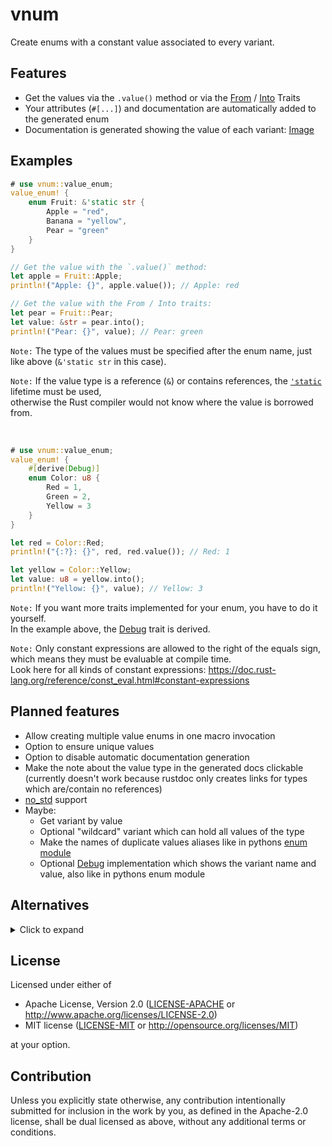 # vnum

Create enums with a constant value associated to every variant.

## Features

- Get the values via the `.value()` method or via the
  [From](https://doc.rust-lang.org/stable/std/convert/trait.From.html "docs for std::convert::From")
  / [Into](https://doc.rust-lang.org/stable/std/convert/trait.Into.html "docs for std::convert::Into")
  Traits
- Your attributes (`#[...]`) and documentation are automatically added to the generated enum
- Documentation is generated showing the value of each variant:
  [Image](./assets/generated_docs_example_dark.png)

## Examples
<!--
Keep in sync with the examples folder.

Don't add `pub` to these examples,
but do add it to the ones in the examples folder,
otherwise they wouldn't show up in the docs.
-->

```rust
# use vnum::value_enum;
value_enum! {
    enum Fruit: &'static str {
        Apple = "red",
        Banana = "yellow",
        Pear = "green"
    }
}

// Get the value with the `.value()` method:
let apple = Fruit::Apple;
println!("Apple: {}", apple.value()); // Apple: red

// Get the value with the From / Into traits:
let pear = Fruit::Pear;
let value: &str = pear.into();
println!("Pear: {}", value); // Pear: green
```

`Note:` The type of the values must be specified after the enum name, just like above (`&'static str` in this case).

`Note:` If the value type is a reference (`&`) or contains references, the
[`'static`](https://doc.rust-lang.org/stable/rust-by-example/scope/lifetime/static_lifetime.html)
lifetime must be used,\
otherwise the Rust compiler would not know where the value is borrowed from.

<br>

```rust
# use vnum::value_enum;
value_enum! {
    #[derive(Debug)]
    enum Color: u8 {
        Red = 1,
        Green = 2,
        Yellow = 3
    }
}

let red = Color::Red;
println!("{:?}: {}", red, red.value()); // Red: 1

let yellow = Color::Yellow;
let value: u8 = yellow.into();
println!("Yellow: {}", value); // Yellow: 3
```

`Note:` If you want more traits implemented for your enum, you have to do it yourself.\
In the example above, the
[Debug](https://doc.rust-lang.org/stable/std/fmt/trait.Debug.html "docs for std::fmt::Debug")
trait is derived.

`Note:` Only constant expressions are allowed to the right of the equals sign,\
which means they must be evaluable at compile time.\
Look here for all kinds of constant expressions: <https://doc.rust-lang.org/reference/const_eval.html#constant-expressions>

## Planned features

- Allow creating multiple value enums in one macro invocation
- Option to ensure unique values
- Option to disable automatic documentation generation
- Make the note about the value type in the generated docs clickable\
  (currently doesn't work because rustdoc only creates links for types which are/contain no references)
- [no_std](https://doc.rust-lang.org/stable/reference/names/preludes.html#the-no_std-attribute)
  support
- Maybe:
  - Get variant by value
  - Optional "wildcard" variant which can hold all values of the type
  - Make the names of duplicate values aliases like in pythons
    [enum module](https://docs.python.org/3/library/enum.html)
  - Optional
    [Debug](https://doc.rust-lang.org/stable/std/fmt/trait.Debug.html "docs for std::fmt::Debug")
    implementation which shows the variant name and value, also like in pythons enum module

## Alternatives
<!--
Keep the "You could additionally" sections in sync with the respective example above.
-->

<details>
<summary open>
Click to expand
</summary>

- ### **Simple [constants](https://doc.rust-lang.org/reference/items/constant-items.html)**

  Easy, but you can't:
  - limit the possible values
  - add additional items (e.g. methods, trait impl's, constants)

  Example of using simple constants:

  ```rust
  const RED: u8 = 1;
  const GREEN: u8 = 2;
  const YELLOW: u8 = 3;

  fn display_color(color: u8) { }

  display_color(RED);
  display_color(GREEN);

  // But also accepts other `u8` values:
  display_color(42);
  ```

  You could additionally:
  - Create a
  [type alias](https://doc.rust-lang.org/reference/items/type-aliases.html)
  to improve readability:

    ```rust
    type Color = u8;
    // `Color` is now an alias for `u8`
    # const RED: Color = 1;

    fn display_color(color: Color) { }

    display_color(RED);

    // Note: Because `Color` is only an alias and not a new type,
    //       you can still use any other `u8` value:
    display_color(42);
    ```

  - Put the constants in an own module to use them like `Color::RED` :

    ```rust
    mod Color {
        const RED: u8 = 1;
        // ...
    }
    ```

  <br>

- ### **Enum with custom [discriminants](https://doc.rust-lang.org/reference/items/enumerations.html#custom-discriminant-values-for-fieldless-enumerations)**

  - Enum
    [discriminants](https://doc.rust-lang.org/reference/items/enumerations.html#custom-discriminant-values-for-fieldless-enumerations)
    can only be integers,\
    so you wouldn't be able to recreate the `&str` example from above.\
    You can cast variants to an integer type via `as`.

  Example of using an enum with discriminants:

  ```rust
  # fn takes_u8(_: u8) { }
  # fn takes_i32(_: i32) { }
  #[derive(Clone, Copy)]
  enum Color {
      Red = 1,
      Green = 2,
      Yellow = 3
  }

  let red = Color::Red;
  let yellow = Color::Yellow;

  // Now cast to any integer type via `as`:
  takes_u8(red as u8);
  takes_i32(yellow as i32);
  ```

  You could additionally:
  - Create a method to get the value:

    ```rust
    # fn takes_u8(_: u8) { }
    # #[derive(Clone, Copy)]
    # enum Color {
    #     Red = 1,
    #     Green = 2,
    #     Yellow = 3
    # }
    impl Color {
        fn value(&self) -> u8 {
            // Dereference with * to get a `Color` instead of `&Color`:
            *self as u8
        }
    }

    let red = Color::Red;
    takes_u8(red.value())
    ```

  <br>

- ### **Manually convert from enum variant to value**

  This is exactly what this library does automatically.

  Example of manually converting from enum variant to value:

  ```rust
  # fn takes_u8(_: u8) { }
  #[derive(Clone, Copy)]
  enum Color {
      Red,
      Green,
      Yellow
  }

  impl Color {
      const fn value(&self) -> u8 {
          const RED: u8 = 1;
          const GREEN: u8 = 2;
          const YELLOW: u8 = 3;
          match self {
              Color::Red => RED,
              Color::Green => GREEN,
              Color::Yellow => YELLOW
          }
      }
  }

  let red = Color::Red;
  takes_u8(red.value());
  ```

  `Note:` Besides generating such a method, this library does more, see the [Features](#features) section.

<br>
</details>

## License

Licensed under either of

- Apache License, Version 2.0
  ([LICENSE-APACHE](LICENSE-APACHE) or <http://www.apache.org/licenses/LICENSE-2.0>)
- MIT license
  ([LICENSE-MIT](LICENSE-MIT) or <http://opensource.org/licenses/MIT>)

at your option.

## Contribution

Unless you explicitly state otherwise, any contribution intentionally submitted
for inclusion in the work by you, as defined in the Apache-2.0 license, shall be
dual licensed as above, without any additional terms or conditions.
